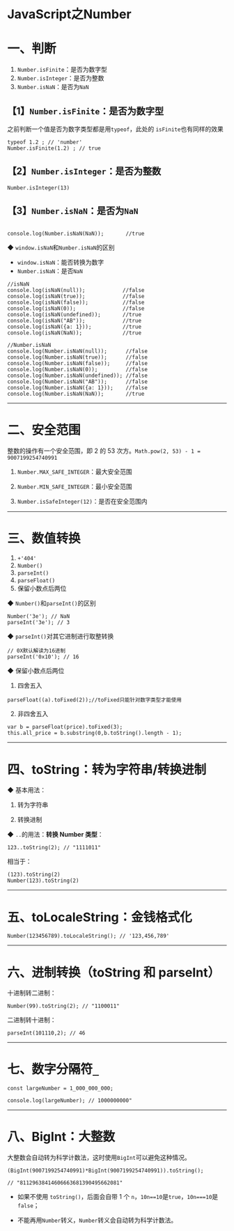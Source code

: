 # JavaScript之Number
# 一、判断

1. `Number.isFinite`：是否为数字型
2. `Number.isInteger`：是否为整数
3. `Number.isNaN`：是否为`NaN`

## 【1】`Number.isFinite`：是否为数字型

之前判断一个值是否为数字类型都是用`typeof`，此处的 `isFinite`也有同样的效果

```
typeof 1.2 ; // 'number'
Number.isFinite(1.2) ; // true
```

## 【2】`Number.isInteger`：是否为整数


```
Number.isInteger(13)
```

## 【3】`Number.isNaN`：是否为`NaN`

```

console.log(Number.isNaN(NaN));       //true
```

◆ `window.isNaN`和`Number.isNaN`的区别

- `window.isNaN`：能否转换为数字
- `Number.isNaN`：是否`NaN`

```
//isNaN
console.log(isNaN(null));            //false
console.log(isNaN(true));            //false
console.log(isNaN(false));           //false
console.log(isNaN(0));               //false
console.log(isNaN(undefined));       //true
console.log(isNaN("AB"));            //true
console.log(isNaN({a: 1}));          //true
console.log(isNaN(NaN));             //true

//Number.isNaN
console.log(Number.isNaN(null));      //false
console.log(Number.isNaN(true));      //false
console.log(Number.isNaN(false));     //false
console.log(Number.isNaN(0));         //false
console.log(Number.isNaN(undefined)); //false
console.log(Number.isNaN("AB"));      //false
console.log(Number.isNaN({a: 1}));    //false
console.log(Number.isNaN(NaN));       //true
```

---

# 二、安全范围

整数的操作有一个安全范围，即 2 的 53 次方。`Math.pow(2, 53) - 1 = 9007199254740991`

1. `Number.MAX_SAFE_INTEGER`：最大安全范围

2. `Number.MIN_SAFE_INTEGER`：最小安全范围

3. `Number.isSafeInteger(12)`：是否在安全范围内

---

# 三、数值转换

1. `+'404'`
2. `Number()`
3. `parseInt()`
4. `parseFloat()`
5. 保留小数点后两位

◆ `Number()`和`parseInt()`的区别

```
Number('3e'); // NaN
parseInt('3e'); // 3
```

◆ `parseInt()`对其它进制进行取整转换

```
// 0X默认解读为16进制
parseInt('0x10'); // 16
```

◆ 保留小数点后两位

1. 四舍五入

```
parseFloat((a).toFixed(2));//toFixed只能针对数字类型才能使用
```

2. 非四舍五入

```
var b = parseFloat(price).toFixed(3);
this.all_price = b.substring(0,b.toString().length - 1);
```


---

# 四、toString：转为字符串/转换进制

◆ 基本用法：

1. 转为字符串

2. 转换进制

◆ `..`的用法：**转换 Number 类型**：

```
123..toString(2); // "1111011"
```

相当于：

```
(123).toString(2)
Number(123).toString(2)
```

---

# 五、toLocaleString：金钱格式化

```
Number(123456789).toLocaleString(); // '123,456,789'
```
---

# 六、进制转换（toString 和 parseInt）

十进制转二进制：

```
Number(99).toString(2); // "1100011"
```

二进制转十进制：

```
parseInt(101110,2); // 46
```

---

# 七、数字分隔符`_`

```
const largeNumber = 1_000_000_000;

console.log(largeNumber); // 1000000000"
```

---


# 八、BigInt：大整数

大整数会自动转为科学计数法，这时使用`BigInt`可以避免这种情况。

```
(BigInt(9007199254740991)*BigInt(9007199254740991)).toString();

// "81129638414606663681390495662081"
```

- 如果不使用 `toString()`，后面会自带 1 个 `n`，`10n==10`是`true`，`10n===10`是`false`；

- 不能再用`Number`转义，`Number`转义会自动转为科学计数法。

